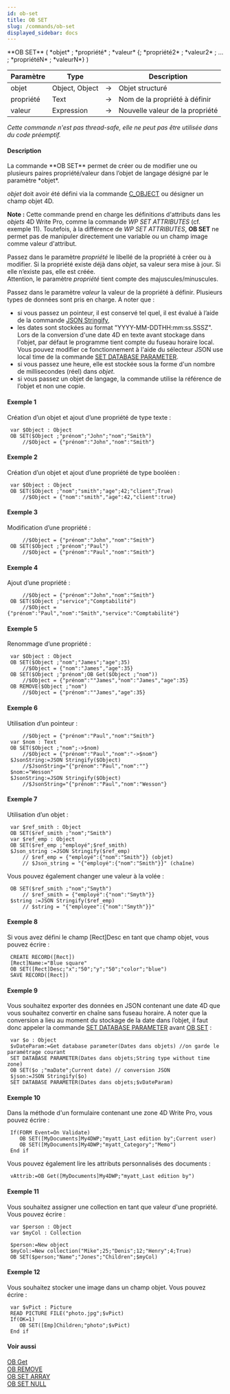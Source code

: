 ```yaml
---
id: ob-set
title: OB SET
slug: /commands/ob-set
displayed_sidebar: docs
---
```


<!--REF #_command_.OB SET.Syntax-->**OB SET** ( *objet* ; *propriété* ; *valeur* {; *propriété2* ; *valeur2* ; ... ; *propriétéN* ; *valeurN*} )<!-- END REF-->
<!--REF #_command_.OB SET.Params-->
| Paramètre | Type |  | Description |
| --- | --- | --- | --- |
| objet | Object, Object | &#8594;  | Objet structuré |
| propriété | Text | &#8594;  | Nom de la propriété à définir |
| valeur | Expression | &#8594;  | Nouvelle valeur de la propriété |

<!-- END REF-->

*Cette commande n'est pas thread-safe, elle ne peut pas être utilisée dans du code préemptif.*


#### Description 

<!--REF #_command_.OB SET.Summary-->La commande **OB SET** permet de créer ou de modifier une ou plusieurs paires propriété/valeur dans l’objet de langage désigné par le paramètre *objet*.<!-- END REF--> 

*objet* doit avoir été défini via la commande [C\_OBJECT](c-object.md) ou désigner un champ objet 4D. 

**Note :** Cette commande prend en charge les définitions d'attributs dans les *objets* 4D Write Pro, comme la commande *WP SET ATTRIBUTES* (cf. exemple 11). Toutefois, à la différence de *WP SET ATTRIBUTES*, **OB SET** ne permet pas de manipuler directement une variable ou un champ image comme valeur d'attribut.

Passez dans le paramètre *propriété* le libellé de la propriété à créer ou à modifier. Si la propriété existe déjà dans *objet*, sa valeur sera mise à jour. Si elle n’existe pas, elle est créée.   
Attention, le paramètre *propriété* tient compte des majuscules/minuscules. 

Passez dans le paramètre *valeur* la valeur de la propriété à définir. Plusieurs types de données sont pris en charge. A noter que :

* si vous passez un pointeur, il est conservé tel quel, il est évalué à l’aide de la commande [JSON Stringify](json-stringify.md),
* les dates sont stockées au format "YYYY-MM-DDTHH:mm:ss.SSSZ". Lors de la conversion d'une date 4D en texte avant stockage dans l'objet, par défaut le programme tient compte du fuseau horaire local. Vous pouvez modifier ce fonctionnement à l'aide du sélecteur JSON use local time de la commande [SET DATABASE PARAMETER](set-database-parameter.md).
* si vous passez une heure, elle est stockée sous la forme d'un nombre de millisecondes (réel) dans *objet*.
* si vous passez un objet de langage, la commande utilise la référence de l’objet et non une copie.

#### Exemple 1 

Création d’un objet et ajout d’une propriété de type texte :

```4d
 var $Object : Object
 OB SET($Object ;"prénom";"John";"nom";"Smith")
     //$Object = {"prénom":"John","nom":"Smith"}
```

#### Exemple 2 

Création d’un objet et ajout d’une propriété de type booléen :

```4d
 var $Object : Object
 OB SET($Object ;"nom";"smith";"age";42;"client";True)
     //$Object = {"nom":"smith","age":42,"client":true}
```

#### Exemple 3 

Modification d’une propriété :

```4d
     //$Object = {"prénom":"John","nom":"Smith"}
 OB SET($Object ;"prénom";"Paul")
     //$Object = {"prénom":"Paul","nom":"Smith"}
```

#### Exemple 4 

Ajout d’une propriété :

```4d
     //$Object = {"prénom":"John","nom":"Smith"}
 OB SET($Object ;"service";"Comptabilité")
     //$Object = {"prénom":"Paul","nom":"Smith","service":"Comptabilité"}
```

#### Exemple 5 

Renommage d’une propriété :

```4d
 var $Object : Object
 OB SET($Object ;"nom";"James";"age";35)
     //$Object = {"nom":"James","age":35}
 OB SET($Object ;"prénom";OB Get($Object ;"nom"))
     //$Object = {"prénom":""James","nom":"James","age":35}
 OB REMOVE($Object ;"nom")
     //$Object = {"prénom":""James","age":35}
```

#### Exemple 6 

Utilisation d’un pointeur :

```4d
     //$Object = {"prénom":"Paul","nom":"Smith"}
 var $nom : Text
 OB SET($Object ;"nom";->$nom)
     //$Object = {"prénom":"Paul","nom":"->$nom"}
 $JsonString:=JSON Stringify($Object)
     //$JsonString="{"prénom":"Paul","nom":""}
 $nom:="Wesson"
 $JsonString:=JSON Stringify($Object)
     //$JsonString="{"prénom":"Paul","nom":"Wesson"}
```

#### Exemple 7 

Utilisation d’un objet :

```4d
 var $ref_smith : Object
 OB SET($ref_smith ;"nom";"Smith")
 var $ref_emp : Object
 OB SET($ref_emp ;"employé";$ref_smith)
 $Json_string :=JSON Stringify($ref_emp)
     // $ref_emp = {"employé":{"nom":"Smith"}} (objet)
     // $Json_string = "{"employé":{"nom":"Smith"}}" (chaîne)
```

Vous pouvez également changer une valeur à la volée :

```4d
 OB SET($ref_smith ;"nom";"Smyth")
     // $ref_smith = {"employé":{"nom":"Smyth"}}
 $string :=JSON Stringify($ref_emp) 
     // $string = "{"employee":{"nom":"Smyth"}}"
```

#### Exemple 8 

Si vous avez défini le champ \[Rect\]Desc en tant que champ objet, vous pouvez écrire :

```4d
 CREATE RECORD([Rect])
 [Rect]Name:="Blue square"
 OB SET([Rect]Desc;"x";"50";"y";"50";"color";"blue")
 SAVE RECORD([Rect])
```

#### Exemple 9 

Vous souhaitez exporter des données en JSON contenant une date 4D que vous souhaitez convertir en chaîne sans fuseau horaire. A noter que la conversion a lieu au moment du stockage de la date dans l’objet, il faut donc appeler la commande [SET DATABASE PARAMETER](set-database-parameter.md) avant [OB SET](ob-set.md) : 

```4d
 var $o : Object
 $vDateParam:=Get database parameter(Dates dans objets) //on garde le paramétrage courant
 SET DATABASE PARAMETER(Dates dans objets;String type without time zone)
 OB SET($o ;"maDate";Current date) // conversion JSON
 $json:=JSON Stringify($o)
 SET DATABASE PARAMETER(Dates dans objets;$vDateParam)
```

#### Exemple 10 

Dans la méthode d'un formulaire contenant une zone 4D Write Pro, vous pouvez écrire :

```4d
 If(FORM Event=On Validate)
    OB SET([MyDocuments]My4DWP;"myatt_Last edition by";Current user)
    OB SET([MyDocuments]My4DWP;"myatt_Category";"Memo")
 End if
```

Vous pouvez également lire les attributs personnalisés des documents :

```4d
 vAttrib:=OB Get([MyDocuments]My4DWP;"myatt_Last edition by")
```

#### Exemple 11 

Vous souhaitez assigner une collection en tant que valeur d'une propriété. Vous pouvez écrire :

```4d
 var $person : Object
 var $myCol : Collection
 
 $person:=New object
 $myCol:=New collection("Mike";25;"Denis";12;"Henry";4;True)
 OB SET($person;"Name";"Jones";"Children";$myCol)
```

#### Exemple 12 

Vous souhaitez stocker une image dans un champ objet. Vous pouvez écrire :

```4d
 var $vPict : Picture
 READ PICTURE FILE("photo.jpg";$vPict)
 If(OK=1)
    OB SET([Emp]Children;"photo";$vPict)
 End if
```

#### Voir aussi 

[OB Get](ob-get.md)  
[OB REMOVE](ob-remove.md)  
[OB SET ARRAY](ob-set-array.md)  
[OB SET NULL](ob-set-null.md)  